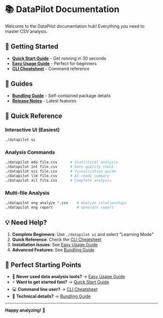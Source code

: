 # 📚 DataPilot Documentation

Welcome to the DataPilot documentation hub! Everything you need to master CSV analysis.

## 🚀 **Getting Started**

- **[Quick Start Guide](QUICK-START.md)** - Get running in 30 seconds
- **[Easy Usage Guide](EASY-USAGE.md)** - Perfect for beginners
- **[CLI Cheatsheet](DataPilot%20CLI%20Cheatsheet.md)** - Command reference

## 📖 **Guides**

- **[Bundling Guide](BUNDLING.md)** - Self-contained package details
- **[Release Notes](RELEASE_NOTES_v1.1.0.md)** - Latest features

## 🎯 **Quick Reference**

### Interactive UI (Easiest)
```bash
./datapilot ui
```

### Analysis Commands
```bash
./datapilot eda file.csv      # Statistical analysis
./datapilot int file.csv      # Data quality check  
./datapilot vis file.csv      # Visualization guide
./datapilot llm file.csv      # AI-ready summary
./datapilot all file.csv      # Complete analysis
```

### Multi-file Analysis
```bash
./datapilot eng analyze *.csv    # Analyze relationships
./datapilot eng report           # Generate report
```

## 💡 **Need Help?**

1. **Complete Beginners**: Use `./datapilot ui` and select "Learning Mode"
2. **Quick Reference**: Check the [CLI Cheatsheet](DataPilot%20CLI%20Cheatsheet.md)
3. **Installation Issues**: See [Easy Usage Guide](EASY-USAGE.md)
4. **Advanced Features**: See [Bundling Guide](BUNDLING.md)

## 🎯 **Perfect Starting Points**

- 👶 **Never used data analysis tools?** → [Easy Usage Guide](EASY-USAGE.md)
- ⚡ **Want to get started fast?** → [Quick Start Guide](QUICK-START.md)  
- 💻 **Command line user?** → [CLI Cheatsheet](DataPilot%20CLI%20Cheatsheet.md)
- 🔧 **Technical details?** → [Bundling Guide](BUNDLING.md)

---

**Happy analyzing!** 🚀